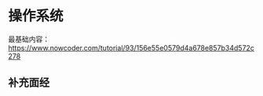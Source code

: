 操作系统
================

最基础内容：
https://www.nowcoder.com/tutorial/93/156e55e0579d4a678e857b34d572c278

补充面经
--------------------------------

